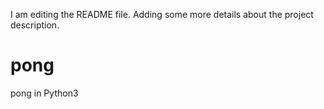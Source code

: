 I am editing the README file. Adding some more details about the project description.
# pong
pong in Python3
